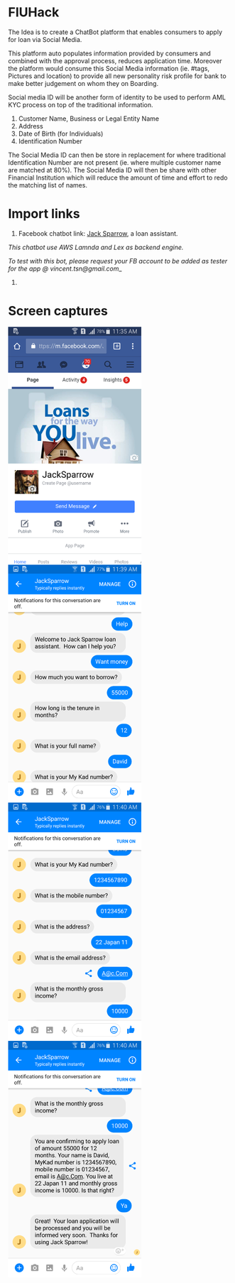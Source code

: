 # FIUHack

The Idea is to create a ChatBot platform that enables consumers to apply for loan via Social Media.

This platform auto populates information provided by consumers and combined with the approval process, reduces application time.
Moreover the platform would consume this Social Media information (ie. #tags, Pictures and location) to provide all new personality risk profile for bank to make better judgement on whom they on Boarding.

Social media ID will be another form of identity to be used to perform AML KYC process on top of the traditional information.
1.    Customer Name, Business or Legal Entity Name
2.    Address
3.    Date of Birth (for Individuals)
4.    Identification Number

The Social Media ID can then be store in replacement for where traditional Identification Number are not present (ie. where multiple customer name are matched at 80%). The Social Media ID will then be share with other Financial Institution which will reduce the amount of time and effort to redo the matching list of names.



# Import links

1. Facebook chatbot link: [Jack Sparrow](https://www.facebook.com/JackSparrow-393951151023726/), a loan assistant.  

_This chatbot use AWS Lamnda and Lex as backend engine._

_To test with this bot, please request your FB account to be added as tester for the app @ vincent.tsn@gmail.com__

1. []()




# Screen captures 


<img src="https://github.com/all-hacks/FIUHack/blob/master/images/apppage.png" width="300">


<img src="https://github.com/all-hacks/FIUHack/blob/master/images/conversation_01.png" width="300">


<img src="https://github.com/all-hacks/FIUHack/blob/master/images/conversation_02.png" width="300">


<img src="https://github.com/all-hacks/FIUHack/blob/master/images/conversation_03.png" width="300">


